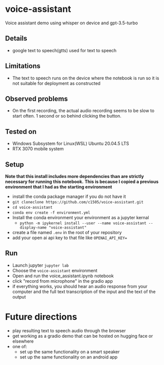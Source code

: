 # voice-assistant
Voice assistant demo using whisper on device and gpt-3.5-turbo

## Details
* google text to speech(gtts) used for text to speech

## Limitations
* The text to speech runs on the device where the notebook is run so it is not suitable for deployment as constructed 

## Observed problems
* On the first recording, the actual audio recording seems to be slow to start often.  1 second or so behind clicking the button.

## Tested on
* Windows Subsystem for Linux(WSL) Ubuntu 20.04.5 LTS
* RTX 3070 mobile system

## Setup
**Note that this install includes more dependencies than are strictly necessary for running this notebook.**
**This is because I copied a previous environment that I had as the starting environment**
* install the conda package manager if you do not have it
* `git cloneclone https://github.com/c1505/voice-assistant.git`
* `cd voice-assistant`
* `conda env create -f environment.yml`
* Install the conda environment your environment as a jupyter kernal
	* `python -m ipykernel install --user --name voice-assistant --display-name "voice-assistant"`
* create a file named `.env` in the root of your repository
* add your open ai api key to that file like `OPENAI_API_KEY=`

## Run
* Launch jupyter `jupyter lab`
* Choose the `voice-assistant` environment
* Open and run the voice_assistant.ipynb notebook
* click "record from microphone" in the gradio app
* if everything works, you should hear an audio response from your computer
and the full text transcription of the input and the text of the output

# Future directions
* play resulting text to speech audio through the browser
* get working as a gradio demo that can be hosted on hugging face or elsewhere
* one of:
    * set up the same functionality on a smart speaker
    * set up the same functionality on an android app